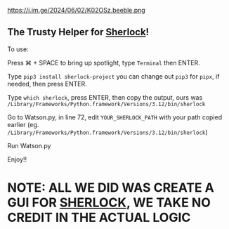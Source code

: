 https://i.im.ge/2024/06/02/K02OSz.beeble.png

## The Trusty Helper for [Sherlock](https://github.com/sherlock-project/sherlock)!

To use:

Press ⌘ + SPACE to bring up spotlight, type ```Terminal``` then ENTER.

Type ```pip3 install sherlock-project``` you can change out ```pip3``` for ```pipx```, if needed, then press ENTER.

Type ```which sherlock```, press ENTER, then copy the output, ours was ```/Library/Frameworks/Python.framework/Versions/3.12/bin/sherlock```

Go to Watson.py, in line 72, edit ```YOUR_SHERLOCK_PATH``` with your path copied earlier (eg. ```/Library/Frameworks/Python.framework/Versions/3.12/bin/sherlock```)

Run Watson.py

Enjoy!!

# NOTE: ALL WE DID WAS CREATE A GUI FOR [SHERLOCK](https://github.com/sherlock-project/sherlock), WE TAKE NO CREDIT IN THE ACTUAL LOGIC
